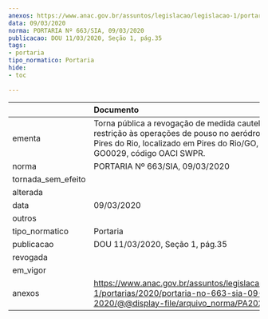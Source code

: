 ```yaml
---
anexos: https://www.anac.gov.br/assuntos/legislacao/legislacao-1/portarias/2020/portaria-no-663-sia-09-03-2020/@@display-file/arquivo_norma/PA2020-0663.pdf
data: 09/03/2020
norma: PORTARIA Nº 663/SIA, 09/03/2020
publicacao: DOU 11/03/2020, Seção 1, pág.35
tags:
- portaria
tipo_normatico: Portaria
hide: 
- toc 
 
---
```


|                    | Documento                                                                                                                                                                        |
|:-------------------|:---------------------------------------------------------------------------------------------------------------------------------------------------------------------------------|
| ementa             | Torna pública a revogação de medida cautelar de restrição às operações de pouso no aeródromo público Pires do Rio, localizado em Pires do Rio/GO, CIAD GO0029, código OACI SWPR. |
| norma              | PORTARIA Nº 663/SIA, 09/03/2020                                                                                                                                                  |
| tornada_sem_efeito |                                                                                                                                                                                  |
| alterada           |                                                                                                                                                                                  |
| data               | 09/03/2020                                                                                                                                                                       |
| outros             |                                                                                                                                                                                  |
| tipo_normatico     | Portaria                                                                                                                                                                         |
| publicacao         | DOU 11/03/2020, Seção 1, pág.35                                                                                                                                                  |
| revogada           |                                                                                                                                                                                  |
| em_vigor           |                                                                                                                                                                                  |
| anexos             | https://www.anac.gov.br/assuntos/legislacao/legislacao-1/portarias/2020/portaria-no-663-sia-09-03-2020/@@display-file/arquivo_norma/PA2020-0663.pdf                              |